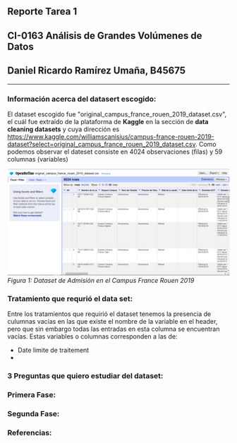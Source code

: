 ## Reporte Tarea 1
## CI-0163   Análisis de Grandes Volúmenes de Datos
## Daniel Ricardo Ramírez Umaña, B45675
***
### Información acerca del datasert escogido:
El dataset escogido fue "original_campus_france_rouen_2019_dataset.csv", el cuál fue extraído de la plataforma de **Kaggle** en la sección de **data cleaning datasets** y cuya dirección es https://www.kaggle.com/williamscanisius/campus-france-rouen-2019-dataset?select=original_campus_france_rouen_2019_dataset.csv.
Como podemos observar el dateset consiste en 4024 observaciones (filas) y 59 columnas (variables) 

![imagen](./Images/Tarea1_imagen01.png)*Figura  1: Dataset de Admisión en el Campus France Rouen 2019*

### Tratamiento que requrió el data set:
Entre los tratamientos que requirió el dataset tenemos la presencia de culumnas vacías en las que existe el nombre de la variable en el header, pero que sin embargo todas las entradas en esta columna se encuentran vacías. Estas variables o columnas corresponden a las de:
* Date limite de traitement
* 

### 3 Preguntas que quiero estudiar del dataset:


### Primera Fase:


### Segunda Fase:


### Referencias:

